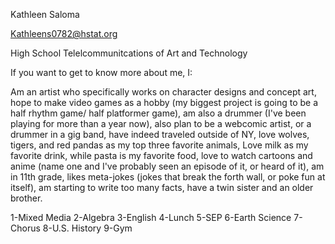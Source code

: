 Kathleen Saloma

Kathleens0782@hstat.org

High School Telelcommunitcations of Art and Technology 

If you want to get to know more about me, I:

Am an artist who specifically works on character designs and concept art, hope to make video games as a hobby (my biggest project is going to be a half rhythm game/ half platformer game), 
am also a drummer (I've been playing for more than a year now), also plan to be a webcomic artist, or a drummer in a gig band, have indeed traveled outside of NY, love wolves, tigers, and red pandas as my top three favorite animals,
Love milk as my favorite drink, while pasta is my favorite food, love to watch cartoons and anime (name one and I've probably seen an episode of it, or heard of it), am in 11th grade, 
likes meta-jokes (jokes that break the forth wall, or poke fun at itself), am starting to write too many facts, have a twin sister and an older brother.

1-Mixed Media
2-Algebra
3-English
4-Lunch
5-SEP
6-Earth Science
7-Chorus
8-U.S. History
9-Gym